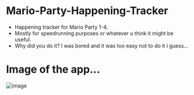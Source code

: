 # Mario-Party-Happening-Tracker
* Happening tracker for Mario Party 1-4.
* Mostly for speedrunning purposes or whatever u think it might be useful.
* Why did you do it? I was bored and it was too easy not to do it i guess...

# Image of the app...
![image](https://ibb.co/DPXT2G5)
